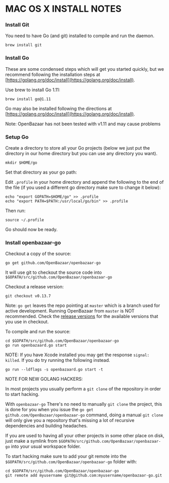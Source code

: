MAC OS X INSTALL NOTES
====================

### Install Git

You need to have Go (and git) installed to compile and run the daemon.

```
brew install git
```

### Install Go
These are some condensed steps which will get you started quickly, but we recommend following the installation steps at [https://golang.org/doc/install](https://golang.org/doc/install).

Use brew to install Go 1.11:
```
brew install go@1.11
```

Go may also be installed following the directions at [https://golang.org/doc/install](https://golang.org/doc/install).

Note: OpenBazaar has not been tested with v1.11 and may cause problems

### Setup Go

Create a directory to store all your Go projects (below we just put the directory in our home directory but you can use any directory you want).

```
mkdir $HOME/go
```

Set that directory as your go path:

Edit `.profile` in your home directory and append the following to the end of the file (if you used a different go directory make sure to change it below):
```
echo "export GOPATH=$HOME/go" >> .profile
echo "export PATH=$PATH:/usr/local/go/bin" >> .profile
```

Then run:
```
source ~/.profile
```

Go should now be ready.

### Install openbazaar-go

Checkout a copy of the source:
```
go get github.com/OpenBazaar/openbazaar-go
```


It will use git to checkout the source code into `$GOPATH/src/github.com/OpenBazaar/openbazaar-go`

Checkout a release version:
```
git checkout v0.13.7
```

Note: `go get` leaves the repo pointing at `master` which is a branch used for active development. Running OpenBazaar from `master` is NOT recommended. Check the [release versions](https://github.com/OpenBazaar/openbazaar-go/releases) for the available versions that you use in checkout.

To compile and run the source:
```
cd $GOPATH/src/github.com/OpenBazaar/openbazaar-go
go run openbazaard.go start
```
NOTE: If you have Xcode installed you may get the response `signal: killed`. If you do try running the following instead.

```
go run --ldflags -s openbazaard.go start -t
```

NOTE FOR NEW GOLANG HACKERS: 

In most projects you usually perform a `git clone` of the repository in order to start hacking. 

With `openbazaar-go` There's no need to manually `git clone` the project, this is done for you when you issue the `go get github.com/OpenBazaar/openbazaar-go` command, doing a manual `git clone` will only give you a repository that's missing a lot of recursive dependencies and building headaches.

If you are used to having all your other projects in some other place on disk, just make a symlink from `$GOPATH/src/github.com/OpenBazaar/openbazaar-go` into your usual workspace folder.

To start hacking make sure to add your git remote into the `$GOPATH/src/github.com/OpenBazaar/openbazaar-go` folder with:
```
cd $GOPATH/src/github.com/OpenBazaar/openbazaar-go
git remote add myusername git@github.com:myusername/openbazaar-go.git
```
